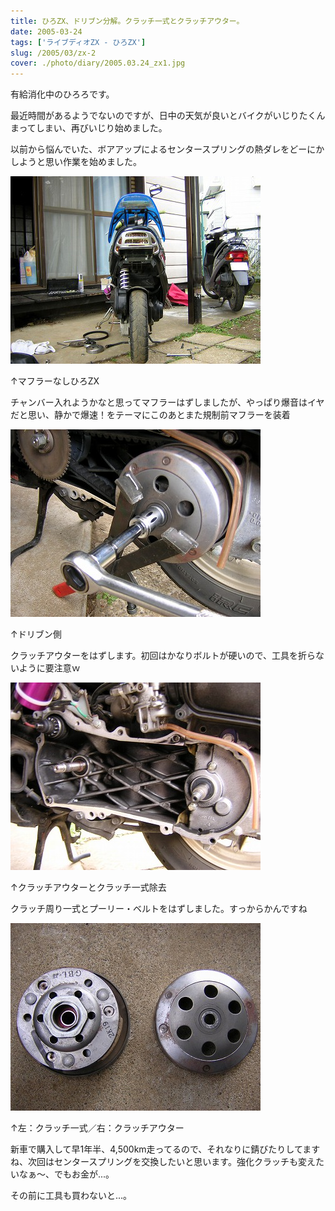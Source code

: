 ```yaml
---
title: ひろZX、ドリブン分解。クラッチ一式とクラッチアウター。
date: 2005-03-24
tags: ['ライブディオZX - ひろZX']
slug: /2005/03/zx-2
cover: ./photo/diary/2005.03.24_zx1.jpg
---
```



<p class="sentence">有給消化中のひろろです。</p>
<p class="sentence">最近時間があるようでないのですが、日中の天気が良いとバイクがいじりたくんまってしまい、再びいじり始めました。</p>
<p class="sentence spacing10">以前から悩んでいた、ボアアップによるセンタースプリングの熱ダレをどーにかしようと思い作業を始めました。</p>
<div class="center spacing"><img class="img-fluid" src="./photo/diary/2005.03.24_zx1.jpg" alt=""></div>
<p class="sentence">↑マフラーなしひろZX</p>
<p class="sentence spacing10">チャンバー入れようかなと思ってマフラーはずしましたが、やっぱり爆音はイヤだと思い、静かで爆速！をテーマにこのあとまた規制前マフラーを装着</p>
<div class="center spacing"><img class="img-fluid" src="./photo/diary/2005.03.24_zx2.jpg" alt=""></div>
<p class="sentence">↑ドリブン側</p>
<p class="sentence spacing10">クラッチアウターをはずします。初回はかなりボルトが硬いので、工具を折らないように要注意ｗ</p>
<div class="center spacing"><img class="img-fluid" src="./photo/diary/2005.03.24_zx3.jpg" alt=""></div>
<p class="sentence">↑クラッチアウターとクラッチ一式除去</p>
<p class="sentence spacing10">クラッチ周り一式とプーリー・ベルトをはずしました。すっからかんですね</p>
<div class="center spacing"><img class="img-fluid" src="./photo/diary/2005.03.24_zx4.jpg" alt=""></div>
<p class="sentence">↑左：クラッチ一式／右：クラッチアウター</p>
<p class="sentence">新車で購入して早1年半、4,500km走ってるので、それなりに錆びたりしてますね、次回はセンタースプリングを交換したいと思います。強化クラッチも変えたいなぁ～、でもお金が...。</p>
<p class="sentence">その前に工具も買わないと...。 </p>
